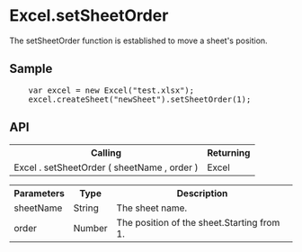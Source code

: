 <H1>Excel.setSheetOrder</H1>

The setSheetOrder function is established to move a sheet's position.

<h2>Sample</h2>
<pre>
	var excel = new Excel("test.xlsx");
	excel.createSheet("newSheet").setSheetOrder(1);
</pre>

<h2>API</h2>

<table>
<tr><th>Calling</th><th>Returning</th></tr>
<tr><td>Excel . setSheetOrder ( sheetName , order )</td><td>Excel</td></tr>
</table>


<table>
<tr><th>Parameters</th><th>Type</th><th>Description</th></tr>
<tr><td>sheetName</td><td>String</td><td>The sheet name.</td></tr>
<tr><td>order</td><td>Number</td><td>The position of the sheet.Starting from 1.</td></tr>
</table>

